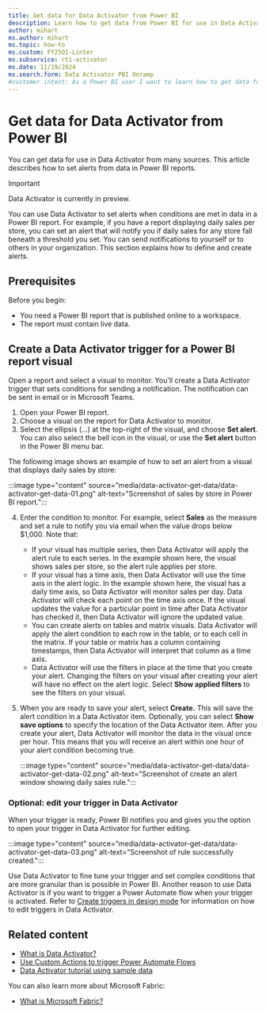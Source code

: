 ```yaml
---
title: Get data for Data Activator from Power BI
description: Learn how to get data from Power BI for use in Data Activator, integrate it into your workflows, and take advantage of powerful data analysis capabilities.
author: mihart
ms.author: mihart
ms.topic: how-to
ms.custom: FY25Q1-Linter
ms.subservice: rti-activator
ms.date: 11/19/2024
ms.search.form: Data Activator PBI Onramp
#customer intent: As a Power BI user I want to learn how to get data for Data Activator in Power BI.
---
```


 # Get data for Data Activator from Power BI

You can get data for use in Data Activator from many sources. This article describes how to set alerts from data in Power BI reports.

> [!IMPORTANT]
> Data Activator is currently in preview.

You can use Data Activator to set alerts when conditions are met in data in a Power BI report. For example, if you have a report displaying daily sales per store, you can set an alert that will notify you if daily sales for any store fall beneath a threshold you set. You can send notifications to yourself or to others in your organization. This section explains how to define and create alerts.

## Prerequisites

Before you begin:

* You need a Power BI report that is published online to a workspace.
* The report must contain live data.

## Create a Data Activator trigger for a Power BI report visual

Open a report and select a visual to monitor. You'll create a Data Activator trigger that sets conditions for sending a notification. The notification can be sent in email or in Microsoft Teams.

1. Open your Power BI report.
2. Choose a visual on the report for Data Activator to monitor.
3. Select the ellipsis (…) at the top-right of the visual, and choose **Set alert**. You can also select the bell icon in the visual, or use the **Set alert** button in the Power BI menu bar.

The following image shows an example of how to set an alert from a visual that displays daily sales by store:

:::image type="content" source="media/data-activator-get-data/data-activator-get-data-01.png" alt-text="Screenshot of sales by store in Power BI report.":::

4. Enter the condition to monitor. For example, select **Sales** as the measure and set a rule to notify you via email when the value drops below $1,000. Note that:
    * If your visual has multiple series, then Data Activator will apply the alert rule to each series. In the example shown here, the visual shows sales per store, so the alert rule applies per store.
    * If your visual has a time axis, then Data Activator will use the time axis in the alert logic. In the example shown here, the visual has a daily time axis, so Data Activator will monitor sales per day. Data Activator will check each point on the time axis once. If the visual updates the value for a particular point in time after Data Activator has checked it, then Data Activator will ignore the updated value.
    * You can create alerts on tables and matrix visuals. Data Activator will apply the alert condition to each row in the table, or to each cell in the matrix. If your table or matrix has a column containing timestamps, then Data Activator will interpret that column as a time axis.
    * Data Activator will use the filters in place at the time that you create your alert. Changing the filters on your visual after creating your alert will have no effect on the alert logic. Select **Show applied filters** to see the filters on your visual.
  
5. When you are ready to save your alert, select **Create.** This will save the alert condition in a Data Activator item. Optionally, you can select **Show save options** to specify the location of the Data Activator item. After you create your alert, Data Activator will monitor the data in the visual once per hour. This means that you will receive an alert within one hour of your alert condition becoming true.

    :::image type="content" source="media/data-activator-get-data/data-activator-get-data-02.png" alt-text="Screenshot of create an alert window showing daily sales rule.":::

### Optional: edit your trigger in Data Activator

When your trigger is ready, Power BI notifies you and gives you the option to open your trigger in Data Activator for further editing.

:::image type="content" source="media/data-activator-get-data/data-activator-get-data-03.png" alt-text="Screenshot of rule successfully created.":::

Use Data Activator to fine tune your trigger and set complex conditions that are more granular than is possible in Power BI. Another reason to use Data Activator is if you want to trigger a Power Automate flow when your trigger is activated. Refer to [Create triggers in design mode](data-activator-create-triggers-design-mode.md) for information on how to edit triggers in Data Activator.

## Related content

* [What is Data Activator?](data-activator-introduction.md)
* [Use Custom Actions to trigger Power Automate Flows](data-activator-trigger-power-automate-flows.md)
* [Data Activator tutorial using sample data](data-activator-tutorial.md)

You can also learn more about Microsoft Fabric:

* [What is Microsoft Fabric?](../../get-started/microsoft-fabric-overview.md)
